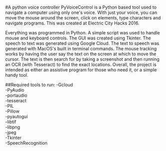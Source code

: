 #A python voice controller
PyVoiceControl is a Python based tool used to navigate a computer using only one's voice. With just your voice, you can move the mouse around the screen, click on elements, type characters and navigate programs. This was created at Electric City Hacks 2016.  

Everything was programmed in Python. A simple script was used to handle mouse and keyboard controls. The GUI was created using Tkinter. The speech to text was generated using Google Cloud. The text to speech was generated with MacOS's built in terminal commands. The mouse tracking works by having the user say the text on the screen at which to move the cursor. The text is then search for by taking a screenshot and then running an OCR (with Tesseract) to find the exact locations. Overall, the project is intended as either an assistive program for those who need it, or a simple handy tool.   


##Required tools to run:
-Gcloud  
-PyAudio      
-portaudio  
-tesseract  
-PIL  
-Pillow  
-pyautogui    
-libtif  
-libpng  
-jpeg  
-Tkinter  
-SpeechRecognition  
   
